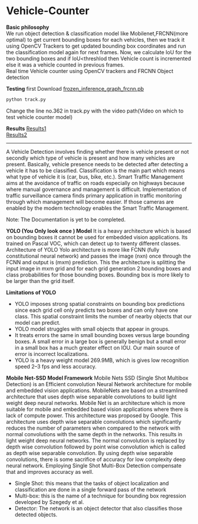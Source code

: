 # Vehicle-Counter
**Basic philosophy** <br/>
We run object detection & classification model like Mobilenet,FRCNN(more optimal) to get current bounding boxes for each vehicles, then we track it using OpenCV Trackers to get updated bounding box coordinates and run the classification model again for next frames.
Now, we calculate IoU for the two bounding boxes and if IoU<threshlod then Vehicle count is incremented else it was a vehicle counted in previous frames.<br/>
Real time Vehicle counter using OpenCV trackers and FRCNN Object detection <br>


**Testing**
first Download [frozen_inference_graph_frcnn.pb](https://github.com/mhBahrami/CarND-Capstone/blob/master/ros/src/tl_detector/models/sim/frozen_inference_graph_frcnn.pb)
```python
python track.py
```

Change the line no.362 in track.py with the video path(Video on which to test vehicle counter model)

**Results**
[Results1](https://youtu.be/rsgLz582Mfw)   <br/>
[Results2](https://youtu.be/8jpjXcMgrDM) 

---

A Vehicle Detection involves finding whether there is vehicle present or not secondly which type of vehicle is present and how many vehicles are present. Basically, vehicle presence needs to be detected after detecting a vehicle it has to be classified. Classification is the main part which means what type of vehicle it is (car, bus, bike, etc.). Smart Traffic Management aims at the avoidance of traffic on roads especially on highways because where manual governance and management is difficult. Implementation of traffic surveillance camera finds primary application in traffic monitoring through which management will become easier. If those cameras are enabled by the modern technology enables the Smart Traffic Management.

Note: The Documentation is yet to be completed.

**YOLO (You Only look once ) Model**
It is a heavy architecture which is based on bounding boxes it cannot be used for embedded vision applications. Its trained on Pascal VOC, which can detect up to twenty different classes. Architecture of YOLO Yolo architecture is more like FCNN (fully constitutional neural network) and passes the image (nxn) once through the FCNN and output is (mxm) prediction. This the architecture is splitting the input image in mxm grid and for each grid generation 2 bounding boxes and class probabilities for those bounding boxes. Bounding box is more likely to be larger than the grid itself.


**Limitations of YOLO**
+ YOLO imposes strong spatial constraints on bounding box predictions since each grid cell only predicts two boxes and can only have one class. This spatial constraint limits the number of nearby objects that our model can predict.
+ YOLO model struggles with small objects that appear in groups.
+ It treats errors the same in small bounding boxes versus large bounding boxes. A small error in a large box is generally benign but a small error in a small box has a much greater effect on IOU. Our main source of error is incorrect localizations.
+ YOLO is a heavy weight model 269.9MB, which is gives low recognition speed 2–3 fps and less accuracy.

**Mobile Net-SSD Model Framework**
Mobile Nets SSD (Single Shot Multibox Detection) is an Efficient convolution Neural Network architecture for mobile and embedded vision applications. MobileNets are based on a streamlined architecture that uses depth wise separable convolutions to build light weight deep neural networks. Mobile Net is an architecture which is more suitable for mobile and embedded based vision applications where there is lack of compute power. This architecture was proposed by Google. This architecture uses depth wise separable convolutions which significantly reduces the number of parameters when compared to the network with normal convolutions with the same depth in the networks. This results in light weight deep neural networks. The normal convolution is replaced by depth wise convolution followed by point wise convolution which is called as depth wise separable convolution. By using depth wise separable convolutions, there is some sacrifice of accuracy for low complexity deep neural network. Employing Single Shot Multi-Box Detection compensate that and improves accuracy as well.
+ Single Shot: this means that the tasks of object localization and classification are done in a single forward pass of the network
+ Multi-box: this is the name of a technique for bounding box regression developed by Szegedy et al.
+ Detector: The network is an object detector that also classifies those detected objects.



